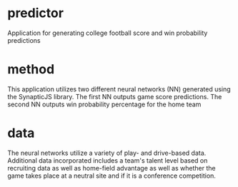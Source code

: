 # predictor
Application for generating college football score and win probability predictions

# method

This application utilizes two different neural networks (NN) generated using the SynapticJS library.  The first NN outputs game score predictions.  The second NN outputs win probability percentage for the home team

# data

The neural networks utilize a variety of play- and drive-based data.  Additional data incorporated includes a team's talent level based on recruiting data as well as home-field advantage as well as whether the game takes place at a neutral site and if it is a conference competition.